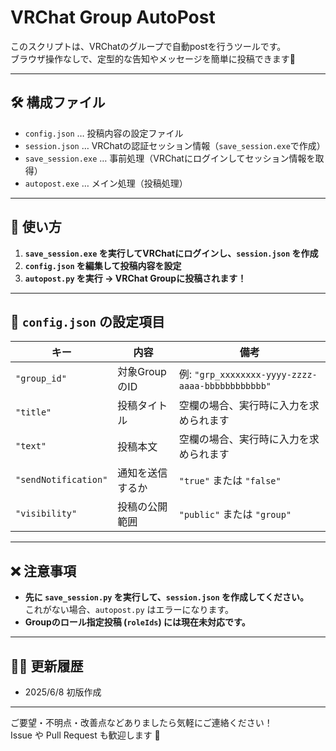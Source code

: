 # VRChat Group AutoPost

このスクリプトは、VRChatのグループで自動postを行うツールです。  
ブラウザ操作なしで、定型的な告知やメッセージを簡単に投稿できます🚀

---

## 🛠 構成ファイル
- `config.json` … 投稿内容の設定ファイル
- `session.json` … VRChatの認証セッション情報（`save_session.exe`で作成）
- `save_session.exe` … 事前処理（VRChatにログインしてセッション情報を取得）
- `autopost.exe` … メイン処理（投稿処理）

---

## 📌 使い方

1. **`save_session.exe` を実行してVRChatにログインし、`session.json` を作成**
2. **`config.json` を編集して投稿内容を設定**
3. **`autopost.py` を実行 → VRChat Groupに投稿されます！**

---

## 📝 `config.json` の設定項目

| **キー** | **内容** | **備考** |
|---------|---------|---------|
| `"group_id"` | 対象GroupのID | 例: `"grp_xxxxxxxx-yyyy-zzzz-aaaa-bbbbbbbbbbbb"` |
| `"title"` | 投稿タイトル | 空欄の場合、実行時に入力を求められます |
| `"text"` | 投稿本文 | 空欄の場合、実行時に入力を求められます |
| `"sendNotification"` | 通知を送信するか | `"true"` または `"false"` |
| `"visibility"` | 投稿の公開範囲 | `"public"` または `"group"` |

---

## ❌ 注意事項

- **先に `save_session.py` を実行して、`session.json` を作成してください。**  
  これがない場合、`autopost.py` はエラーになります。
- **Groupのロール指定投稿 (`roleIds`) には現在未対応です。**

---

## 🧑‍💻 更新履歴

- 2025/6/8 初版作成

---

ご要望・不明点・改善点などありましたら気軽にご連絡ください！  
Issue や Pull Request も歓迎します 🙌